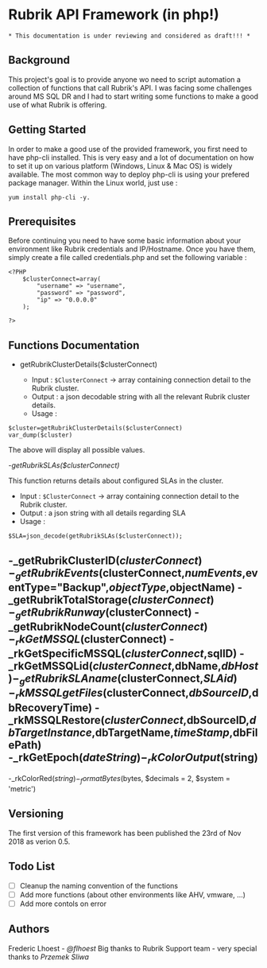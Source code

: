 # Rubrik API Framework (in php!)

```
* This documentation is under reviewing and considered as draft!!! *
```

## Background

This project's goal is to provide anyone wo need to script automation a collection of functions that call Rubrik's API. I was facing some challenges around MS SQL DR and I had to start writing some functions to make a good use of what Rubrik is offering.

## Getting Started

In order to make a good use of the provided framework, you first need to have php-cli installed. This is very easy and a lot of documentation on how to set it up on various platform (Windows, Linux & Mac OS) is widely available. The most common way to deploy php-cli is using your prefered package manager. Within the Linux world, just use : 
```
yum install php-cli -y.
````

## Prerequisites

Before continuing you need to have some basic information about your environment like Rubrik credentials and IP/Hostname. Once you have them, simply create a file called credentials.php and set the following variable : 

```
<?PHP
	$clusterConnect=array(
		"username" => "username",
		"password" => "password",
		"ip" => "0.0.0.0"
	);

?>
```

## Functions Documentation

* getRubrikClusterDetails($clusterConnect)

  - Input : `$ClusterConnect` -> array containing connection detail to the Rubrik cluster.
  - Output : a json decodable string with all the relevant Rubrik cluster details.
  - Usage : 
  
```
$cluster=getRubrikClusterDetails($clusterConnect)
var_dump($cluster)
```
The above will display all possible values.

-_getRubrikSLAs($clusterConnect)_

This function returns details about configured SLAs in the cluster.

  - Input : `$ClusterConnect` -> array containing connection detail to the Rubrik cluster.
  - Output : a json string with all details regarding SLA
  - Usage : 
  
```
$SLA=json_decode(getRubrikSLAs($clusterConnect));
```

-_getRubrikClusterID($clusterConnect)
-_getRubrikEvents($clusterConnect,$numEvents,$eventType="Backup",$objectType,$objectName)
-_getRubrikTotalStorage($clusterConnect)
-_getRubrikRunway($clusterConnect)
-_getRubrikNodeCount($clusterConnect)
-_rkGetMSSQL($clusterConnect)
-_rkGetSpecificMSSQL($clusterConnect,$sqlID)
-_rkGetMSSQLid($clusterConnect,$dbName,$dbHost)	
-_getRubrikSLAname($clusterConnect,$SLAid)
-_rkMSSQLgetFiles($clusterConnect,$dbSourceID,$dbRecoveryTime)
-_rkMSSQLRestore($clusterConnect,$dbSourceID,$dbTargetInstance,$dbTargetName,$timeStamp,$dbFilePath)	
-_rkGetEpoch($dateString)
-_rkColorOutput($string)
  -
-_rkColorRed($string)
-_formatBytes($bytes, $decimals = 2, $system = 'metric')	

## Versioning

The first version of this framework has been published the 23rd of Nov 2018 as verion 0.5.

## Todo List

- [ ] Cleanup the naming convention of the functions
- [ ] Add more functions (about other environments like AHV, vmware, ...)
- [ ] Add more contols on error

## Authors

Frederic Lhoest - *@flhoest*
Big thanks to Rubrik Support team - very special thanks to *Przemek Sliwa*
